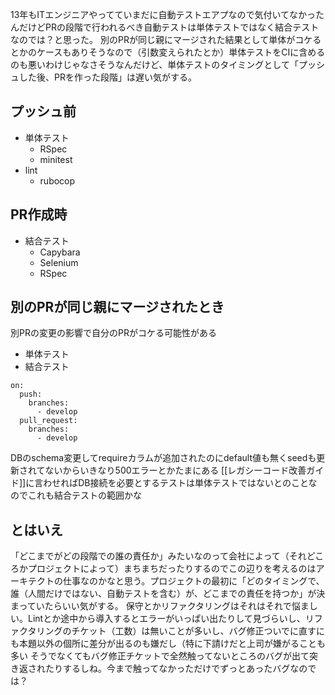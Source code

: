 13年もITエンジニアやってていまだに自動テストエアプなので気付いてなかったんだけどPRの段階で行われるべき自動テストは単体テストではなく結合テストなのでは？と思った。
別のPRが同じ親にマージされた結果として単体がコケるとかのケースもありそうなので（引数変えられたとか）単体テストをCIに含めるのも悪いわけじゃなさそうなんだけど、単体テストのタイミングとして「プッシュした後、PRを作った段階」は遅い気がする。

## プッシュ前

 - 単体テスト
	 - RSpec
	 - minitest
 - lint
	 - rubocop

## PR作成時

 - 結合テスト
	 - Capybara
	 - Selenium
	 - RSpec

## 別のPRが同じ親にマージされたとき

別PRの変更の影響で自分のPRがコケる可能性がある

 - 単体テスト
 - 結合テスト

```
on:
  push:
    branches:
      - develop
  pull_request:
    branches:
      - develop

```

DBのschema変更してrequireカラムが追加されたのにdefault値も無くseedも更新されてないからいきなり500エラーとかたまにある
[[レガシーコード改善ガイド]]に言わせればDB接続を必要とするテストは単体テストではないとのことなのでこれも結合テストの範囲かな

## とはいえ

「どこまでがどの段階での誰の責任か」みたいなのって会社によって（それどころかプロジェクトによって）まちまちだったりするのでこの辺りを考えるのはアーキテクトの仕事なのかなと思う。プロジェクトの最初に「どのタイミングで、誰（人間だけではない、自動テストを含む）が、どこまでの責任を持つか」が決まっていたらいい気がする。
保守とかリファクタリングはそれはそれで悩ましい。Lintとか途中から導入するとエラーがいっぱい出たりして見づらいし、リファクタリングのチケット（工数）は無いことが多いし、バグ修正ついでに直すにも本題以外の個所に差分が出るのも嫌だし（特に下請けだと上司が嫌がることも多い
そうでなくてもバグ修正チケットで全然触ってないところのバグが出て突き返されたりするしね。今まで触ってなかっただけでずっとあったバグなのでは？